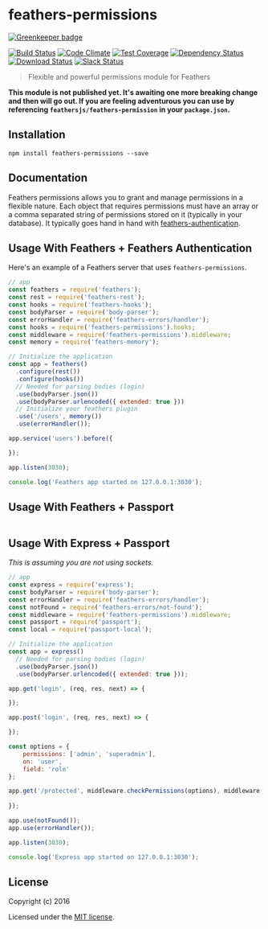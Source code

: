 # feathers-permissions

[![Greenkeeper badge](https://badges.greenkeeper.io/feathersjs/feathers-permissions.svg)](https://greenkeeper.io/)

[![Build Status](https://travis-ci.org/feathersjs/feathers-permissions.png?branch=master)](https://travis-ci.org/feathersjs/feathers-permissions)
[![Code Climate](https://codeclimate.com/github/feathersjs/feathers-permissions/badges/gpa.svg)](https://codeclimate.com/github/feathersjs/feathers-permissions)
[![Test Coverage](https://codeclimate.com/github/feathersjs/feathers-permissions/badges/coverage.svg)](https://codeclimate.com/github/feathersjs/feathers-permissions/coverage)
[![Dependency Status](https://img.shields.io/david/feathersjs/feathers-permissions.svg?style=flat-square)](https://david-dm.org/feathersjs/feathers-permissions)
[![Download Status](https://img.shields.io/npm/dm/feathers-permissions.svg?style=flat-square)](https://www.npmjs.com/package/feathers-permissions)
[![Slack Status](http://slack.feathersjs.com/badge.svg)](http://slack.feathersjs.com)

> Flexible and powerful permissions module for Feathers

**This module is not published yet. It's awaiting one more breaking change and then will go out. If you are feeling adventurous you can use by referencing `feathersjs/feathers-permission` in your `package.json`.**

## Installation

```
npm install feathers-permissions --save
```

## Documentation

<!-- Please refer to the [feathers-permissions documentation](http://docs.feathersjs.com/) for more details. -->

Feathers permissions allows you to grant and manage permissions in a flexible nature. Each object that requires permissions must have an array or a comma separated string of permissions stored on it (typically in your database). It typically goes hand in hand with [feathers-authentication]().

## Usage With Feathers + Feathers Authentication

Here's an example of a Feathers server that uses `feathers-permissions`.


```js
// app
const feathers = require('feathers');
const rest = require('feathers-rest');
const hooks = require('feathers-hooks');
const bodyParser = require('body-parser');
const errorHandler = require('feathers-errors/handler');
const hooks = require('feathers-permissions').hooks;
const middleware = require('feathers-permissions').middleware;
const memory = require('feathers-memory');

// Initialize the application
const app = feathers()
  .configure(rest())
  .configure(hooks())
  // Needed for parsing bodies (login)
  .use(bodyParser.json())
  .use(bodyParser.urlencoded({ extended: true }))
  // Initialize your feathers plugin
  .use('/users', memory())
  .use(errorHandler());

app.service('users').before({

});

app.listen(3030);

console.log('Feathers app started on 127.0.0.1:3030');
```


## Usage With Feathers + Passport

```
```

## Usage With Express + Passport
_This is assuming you are not using sockets._

```js
// app
const express = require('express');
const bodyParser = require('body-parser');
const errorHandler = require('feathers-errors/handler');
const notFound = require('feathers-errors/not-found');
const middleware = require('feathers-permissions').middleware;
const passport = require('passport');
const local = require('passport-local');

// Initialize the application
const app = express()
  // Needed for parsing bodies (login)
  .use(bodyParser.json())
  .use(bodyParser.urlencoded({ extended: true }));

app.get('login', (req, res, next) => {

});

app.post('login', (req, res, next) => {

});

const options = {
    permissions: ['admin', 'superadmin'],
    on: 'user',
    field: 'role'
};

app.get('/protected', middleware.checkPermissions(options), middleware.isPermitted, (req, res, next) => {
    
});

app.use(notFound());
app.use(errorHandler());

app.listen(3030);

console.log('Express app started on 127.0.0.1:3030');
```

## License

Copyright (c) 2016

Licensed under the [MIT license](LICENSE).
